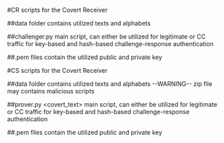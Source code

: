 #CR
scripts for the Covert Receiver

##data
folder contains utilized texts and alphabets

##challenger.py <mode> <alphabet> <number of chars>
main script, can either be utilized for legitimate or CC traffic for key-based and hash-based challenge-response authentication

##.pem files
contain the utilized public and private key


#CS
scripts for the Covert Receiver

##data
folder contains utilized texts and alphabets
--WARNING-- zip file may contains malicious scripts

##prover.py <mode> <covert_text> <alphabet> <tokenfile> <number of chars>
main script, can either be utilized for legitimate or CC traffic for key-based and hash-based challenge-response authentication

##.pem files
contain the utilized public and private key

